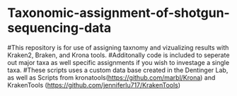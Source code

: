# Taxonomic-assignment-of-shotgun-sequencing-data

#This repository is for use of assigning taxnomy and vizualizing results with Kraken2, Braken, and Krona tools. 
#Additonally code is included to seperate out major taxa as well specific assignments if you wish to investage a single taxa. 
#These scripts uses a custom data base created in the Dentinger Lab, as well as Scripts from kronatools(https://github.com/marbl/Krona) and KrakenTools (https://github.com/jenniferlu717/KrakenTools)

